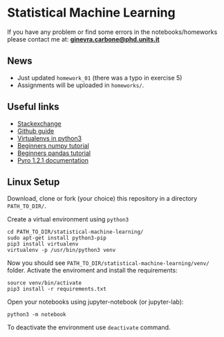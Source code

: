 # Statistical Machine Learning

If you have any problem or find some errors in the notebooks/homeworks please contact me at: **ginevra.carbone@phd.units.it**

## News

- Just updated `homework_01` (there was a typo in exercise 5)
- Assignments will be uploaded in `homeworks/`.

## Useful links

- [Stackexchange](https://stackexchange.com/)
- [Github guide](https://guides.github.com/activities/hello-world/)
- [Virtualenvs in python3](https://docs.python.org/3/library/venv.html)
- [Beginners numpy tutorial](http://cs231n.github.io/python-numpy-tutorial/)
- [Beginners pandas tutorial](https://www.learndatasci.com/tutorials/python-pandas-tutorial-complete-introduction-for-beginners/)
- [Pyro 1.2.1 documentation](http://docs.pyro.ai/en/1.2.1/)

## Linux Setup

Download, clone or fork (your choice) this repository in a directory `PATH_TO_DIR/`.

Create a virtual environment using `python3`
```
cd PATH_TO_DIR/statistical-machine-learning/
sudo apt-get install python3-pip
pip3 install virtualenv
virtualenv -p /usr/bin/python3 venv
```

Now you should see `PATH_TO_DIR/statistical-machine-learning/venv/` folder.
Activate the enviroment and install the requirements:
```
source venv/bin/activate
pip3 install -r requirements.txt 
```

Open your notebooks using jupyter-notebook (or jupyter-lab):
```
python3 -m notebook
```

To deactivate the environment use `deactivate` command.


